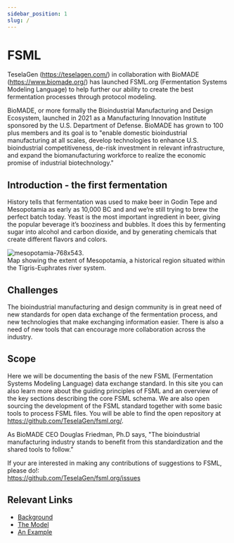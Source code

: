```yaml
---
sidebar_position: 1
slug: /
---
```



# FSML

TeselaGen (https://teselagen.com/) in collaboration with BioMADE (https://www.biomade.org/) has launched FSML.org (Fermentation Systems Modeling Language) to help further our ability to create the best fermentation processes through protocol modeling.    

BioMADE, or more formally the Bioindustrial Manufacturing and Design Ecosystem, launched in 2021 as a Manufacturing Innovation Institute sponsored by the U.S. Department of Defense. BioMADE has grown to 100 plus members and its goal is to "enable domestic bioindustrial manufacturing at all scales, develop technologies to enhance U.S. bioindustrial competitiveness, de-risk investment in relevant infrastructure, and expand the biomanufacturing workforce to realize the economic promise of industrial biotechnology."


## Introduction - the first fermentation

History tells that fermentation was used to make beer in Godin Tepe and Mesopotamia as early as 10,000 BC and and we’re still trying to brew the perfect batch today.  Yeast is the most important ingredient in beer, giving the popular beverage it’s booziness and bubbles. It does this by fermenting sugar into alcohol and carbon dioxide, and by generating chemicals that create different flavors and colors.

![mesopotamia-768x543](https://user-images.githubusercontent.com/144330/190490192-ea442716-d775-4166-9069-b50e0c62489f.png).  
Map showing the extent of Mesopotamia, a historical region situated within the Tigris-Euphrates river system.

## Challenges 
The bioindustrial manufacturing and design community is in great need of new standards for open data exchange of the fermentation process, and new technologies that make exchanging information easier. There is also a need of new tools that can encourage more collaboration across the industry.

## Scope 
Here we will be documenting the basis of the new FSML (Fermentation Systems Modeling Language) data exchange standard. In this site you can also learn more about the guiding principles of FSML and an overview of the key sections describing the core FSML schema. We are also open sourcing the development of the FSML standard together with some basic tools to process FSML files. You will be able to find the open repository at https://github.com/TeselaGen/fsml.org/.    

As BioMADE CEO Douglas Friedman, Ph.D says, "The bioindustrial manufacturing industry stands to benefit from this standardization and the shared tools to follow.”    

If your are interested in making any contributions of suggestions to FSML, please do!:    
https://github.com/TeselaGen/fsml.org/issues



## Relevant Links

- [Background](/background)
- [The Model](/model)
- [An Example](/examples/pdf-yaml-example)

